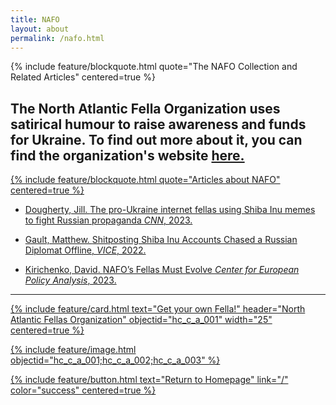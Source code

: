 ```yaml
---
title: NAFO
layout: about
permalink: /nafo.html
---
```

{% include feature/blockquote.html quote="The NAFO Collection and Related Articles" centered=true %}

The North Atlantic Fella Organization uses satirical humour to raise awareness 
and funds for Ukraine. To find out more about it, you can find the organization's 
website <a href="https://nafo-ofan.org/en-ca">here.
---
{% include feature/blockquote.html quote="Articles about NAFO" centered=true %}

- Dougherty, Jill. <a href=https://www.cnn.com/2023/07/11/europe/ukraine-nafo-russian-trolls-intl/index.html>The pro-Ukraine internet fellas using Shiba Inu memes to fight Russian propaganda *CNN*, 2023.

- Gault, Matthew. <a href="https://www.vice.com/en/article/shitposting-shiba-inu-accounts-chased-a-russian-diplomat-offline/">Shitposting Shiba Inu Accounts Chased a Russian Diplomat Offline, *VICE*, 2022.

- Kirichenko, David. <a href="https://cepa.org/article/nafos-fellas-must-evolve/"> NAFO’s Fellas Must Evolve *Center for European Policy Analysis*, 2023.


---

{% include feature/card.html text="Get your own Fella!" header="North Atlantic Fellas Organization" objectid="hc_c_a_001" width="25" centered=true %}


{% include feature/image.html objectid="hc_c_a_001;hc_c_a_002;hc_c_a_003" %}



{% include feature/button.html text="Return to Homepage" link="/" color="success" centered=true %}